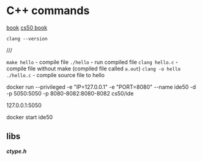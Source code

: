 # C++ commands

[book](http://cpp.com.ru/kr_cbook/ch1kr.html#p11)
[cs50 book](https://cdn.cs50.net/2015/fall/psets/1/hacker1/hacker1.html)

`clang --version`

///

`make hello` - compile file
`./hello` - run compiled file
`clang hello.c` - compile file without make (compiled file called `a.out`)
`clang -o hello ./hello.c` - compile source file to hello

<!--  -->

docker run --privileged -e "IP=127.0.0.1" -e "PORT=8080" --name ide50 -d -p 5050:5050 -p 8080-8082:8080-8082 cs50/ide

127.0.0.1:5050

docker start ide50

## libs

***ctype.h***

